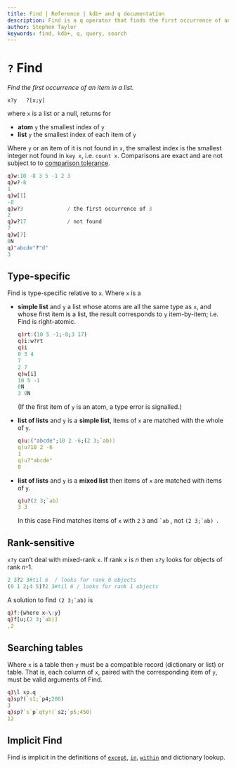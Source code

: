 ```yaml
---
title: Find | Reference | kdb+ and q documentation
description: Find is a q operator that finds the first occurrence of an item in a list.
author: Stephen Taylor
keywords: find, kdb+, q, query, search
---
```

# `?` Find

_Find the first occurrence of an item in a list._




```syntax
x?y   ?[x;y]
```

where `x` is a list or a null, returns for

-   **atom** `y` the smallest index of `y`
-   **list** `y` the smallest index of each item of `y`

Where `y` or an item of it is not found in `x`, the smallest index is the smallest integer not found in `key x`, i.e. `count x`. Comparisons are exact and are not subject to to [comparison tolerance](../basics/precision.md).

```q
q)w:10 -8 3 5 -1 2 3
q)w?-8
1
q)w[1]
-8
q)w?3              / the first occurrence of 3
2
q)w?17             / not found
7
q)w[7]
0N
q)"abcde"?"d"
3
```


## Type-specific

Find is type-specific relative to `x`. Where `x` is a

-   **simple list** and `y` a list whose atoms are all the same type as `x`, and whose first item is a list, the result corresponds to `y` item-by-item; i.e. Find is right-atomic.

    ```q
    q)rt:(10 5 -1;-8;3 17)
    q)i:w?rt
    q)i
    0 3 4
    7
    2 7
    q)w[i]
    10 5 -1
    0N
    3 0N
    ```

    (If the first item of `y` is an atom, a type error is signalled.)

-   **list of lists** and `y` is a **simple list**, items of `x` are matched with the whole of `y`.

    ```q
    q)u:("abcde";10 2 -6;(2 3;`ab))
    q)u?10 2 -6
    1
    q)u?"abcde"
    0
    ```

-   **list of lists** and `y` is a **mixed list** then items of `x` are matched with items of `y`.

    ```q
    q)u?(2 3;`ab)
    3 3
    ```

    In this case Find matches items of `x` with `2` `3` and `` `ab `` , not ``(2 3;`ab) ``.


## Rank-sensitive

`x?y` can’t deal with mixed-rank `x`. If rank `x` is _n_ then `x?y` looks for objects of rank _n_-1.

```q
2 3?2 3#til 6  / looks for rank 0 objects
(0 1 2;4 5)?2 3#til 6 / looks for rank 1 objects
```

A solution to find ``(2 3;`ab)`` is

```q
q)f:{where x~\:y}
q)f[u;(2 3;`ab)]
,2
```


## Searching tables

Where `x` is a table then `y` must be a compatible record (dictionary or list) or table. That is, each column of `x`, paired with the corresponding item of `y`, must be valid arguments of Find.
```q
q)\l sp.q
q)sp?(`s1;`p4;200)
3
q)sp?`s`p`qty!(`s2;`p5;450)
12
```


## Implicit Find

Find is implicit in the definitions of [`except`](except.md), [`in`](in.md), [`within`](within.md) and dictionary lookup.



